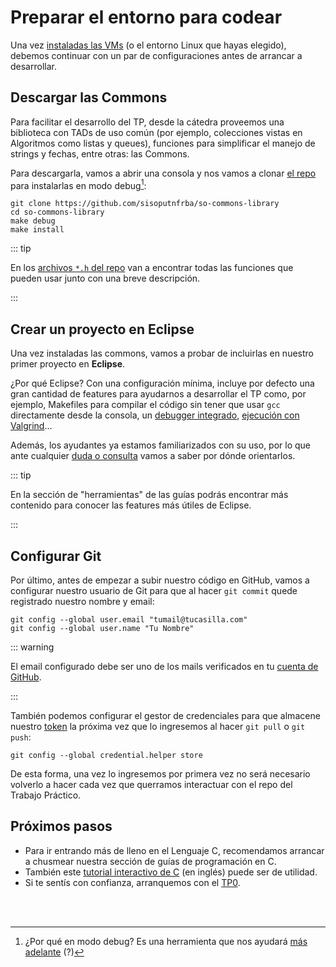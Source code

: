 # Preparar el entorno para codear

Una vez [instaladas las VMs](./entorno-linux.md) (o el entorno Linux que hayas
elegido), debemos continuar con un par de configuraciones antes de arrancar a
desarrollar.

## Descargar las Commons

Para facilitar el desarrollo del TP, desde la cátedra proveemos una biblioteca
con TADs de uso común (por ejemplo, colecciones vistas en Algoritmos como listas
y queues), funciones para simplificar el manejo de strings y fechas, entre
otras: las Commons.

Para descargarla, vamos a abrir una consola y nos vamos a clonar
[el repo](https://faq.utnso.com.ar/commons) para instalarlas
en modo debug[^1]:

```bash:no-line-numbers
git clone https://github.com/sisoputnfrba/so-commons-library
cd so-commons-library
make debug
make install
```

::: tip

En los
[archivos `*.h` del repo](https://faq.utnso.com.ar/commons-src)
van a encontrar todas las funciones que pueden usar junto con una breve
descripción.

:::

## Crear un proyecto en Eclipse

Una vez instaladas las commons, vamos a probar de incluirlas en nuestro primer
proyecto en **Eclipse**.

<YouTube v="Q8wfpu38PMc"/>

¿Por qué Eclipse? Con una configuración mínima, incluye por defecto una gran
cantidad de features para ayudarnos a desarrollar el TP como, por ejemplo,
Makefiles para compilar el código sin tener que usar `gcc` directamente desde la
consola, un [debugger integrado](../guias/herramientas/debugger.md),
[ejecución con Valgrind](../guias/herramientas/valgrind.md)...

Además, los ayudantes ya estamos familiarizados con su uso, por lo que ante
cualquier [duda o consulta](../dudas.md) vamos a saber por dónde orientarlos.

::: tip

En la sección de "herramientas" de las guías podrás encontrar más contenido para
conocer las features más útiles de Eclipse.

:::

## Configurar Git

Por último, antes de empezar a subir nuestro código en GitHub, vamos a
configurar nuestro usuario de Git para que al hacer `git commit` quede
registrado nuestro nombre y email:

```bash:no-line-numbers
git config --global user.email "tumail@tucasilla.com"
git config --global user.name "Tu Nombre"
```

::: warning

El email configurado debe ser uno de los mails verificados en tu
[cuenta de GitHub](https://github.com/settings/emails).

:::

También podemos configurar el gestor de credenciales para que almacene
nuestro [token](https://github.com/settings/tokens) la próxima vez que lo
ingresemos al hacer `git pull` o `git push`:

```bash:no-line-numbers
git config --global credential.helper store
```

De esta forma, una vez lo ingresemos por primera vez no será necesario volverlo
a hacer cada vez que querramos interactuar con el repo del Trabajo Práctico.

## Próximos pasos

- Para ir entrando más de lleno en el Lenguaje C, recomendamos arrancar a
  chusmear nuestra sección de guías de programación en C.
- También este [tutorial interactivo de C](https://www.learn-c.org/) (en inglés)
  puede ser de utilidad.
- Si te sentís con confianza, arranquemos con el [TP0](./tp0.md).

<br><br>

[^1]:
    ¿Por qué en modo debug? Es una herramienta que nos ayudará
    [más adelante](../guias/herramientas/debugger.md) (?)
